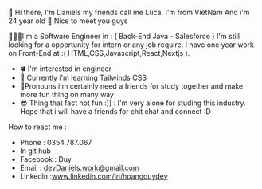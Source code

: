 🙌 Hi there, I'm Daniels my friends call me Luca.
I'm from VietNam
And i'm 24 year old 🥴
Nice to meet you guys

🧑🏻‍💻I'm a Software Engineer in : ( Back-End Java - Salesforce ) 
I'm still looking for a opportunity for intern or any job require. I have one year work on Front-End at :( HTML,CSS,Javascript,React,Nextjs ).

- 🍀 I'm interested in engineer
- 🌝 Currently i'm learning Tailwinds CSS
- 🍃Pronouns i'm certainly need a friends for study together and make more fun thing on many way
- 😎 Thing that fact not fun :)) : I'm very alone for studing this industry. Hope that i will have a friends for chit chat and connect :D

How to react me : 
  - Phone : 0354.787.067
  - In git hub
  - Facebook : Duy
  - Email : devDaniels.work@gmail.com
  - Linkedln :www.linkedin.com/in/hoangduydev

